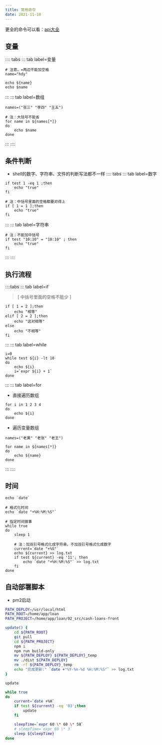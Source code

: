 ```yaml
---
title: 常用命令
date: 2021-11-10
---
```

更全的命令可以看：[api大全](https://www.runoob.com/linux/linux-shell-test.html)

## 变量
:::: tabs
::: tab label=变量
```shell
# 注意，=两边不能加空格
name="hdy"

echo ${name}
echo $name
```
:::
::: tab label=数组
```shell
names=("张三" "李四" "王五")

# 注：大括号不能省
for name in ${names[*]}
do
    echo $name
done
```
:::
::::
## 条件判断
* shell的数字、字符串、文件的判断写法都不一样
:::: tabs
::: tab label=数字
```shell
if test 1 -eq 1 ;then
    echo "true"
fi

# 注：中括号里面的空格都要对得上
if [ 1 = 1 ];then
    echo "true"
fi
```
:::
::: tab label=字符串
```shell
# 注：不能加中括号
if test "10:10" = "10:10" ; then
    echo "true"
fi
```
:::
::::

## 执行流程
::::tabs
::: tab label=if
> [ 中括号里面的空格不能少 ]
```shell
if [ 1 = 2 ];then
    echo "相等"
elif [ 2 = 2 ];then
    echo "这对相等"
else
    echo "不相等"
fi
```
:::
::: tab label=while
```shell
i=0
while test ${i} -lt 10 
do
    echo ${i}
    i=`expr ${i} + 1`
done
```
:::
::: tab label=for
* 直接遍历数组
```shell
for i in 1 2 3 4
do
    echo ${i}
done
```
* 遍历变量数组
```shell
names=("老黄" "老张" "老王")

for name in ${names[*]}
do
    echo ${name}
done
```
:::
::::
## 时间
```shell
echo `date`

# 格式化时间
echo `date "+%H:%M:%S"`

# 指定时间做事
while true
do
    sleep 1

    # 注：加双引号格式化成字符串，不加双引号格式化成数字
    current=`date "+%S"`
    echo ${current} >> log.txt
    if test ${current} -eq '11'; then
        echo `date "+%H:%M:%S"` >> log.txt
    fi
done
```
## 自动部署脚本
* pm2启动
```sh
PATH_DEPLOY=/usr/local/html
PATH_ROOT=/home/app/loan
PATH_PROJECT=/home/app/loan/02_src/cash-loans-front

update() {
    cd ${PATH_ROOT}
    git pull
    cd ${PATH_PROJECT}
    npm i
    npm run build-only
    mv ${PATH_DEPLOY} ${PATH_DEPLOY}_temp
    mv ./dist ${PATH_DEPLOY}
    rm -rf ${PATH_DEPLOY}_temp
    echo "完成更新:" `date +"%Y-%m-%d %H:%M:%S"` >> log.txt
}

update

while true
do
    current=`date +%H`
    if test ${current} -eq '03';then
        update
    fi

    sleepTime=`expr 60 \* 60 \* 58`
    # sleepTime=`expr 60 \* 3`
    sleep ${sleepTime}
done
```